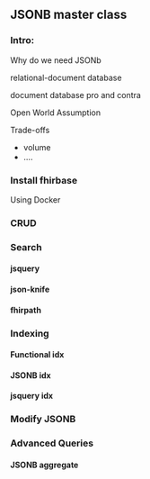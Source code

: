 ## JSONB master class

### Intro:

Why do we need JSONb

relational-document database

document database pro and contra

Open World Assumption


Trade-offs

* volume
* ....


### Install fhirbase

Using Docker


### CRUD


### Search

#### jsquery

#### json-knife

#### fhirpath


### Indexing

#### Functional idx

#### JSONB idx

#### jsquery idx


### Modify JSONB


### Advanced Queries


#### JSONB aggregate
